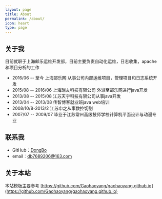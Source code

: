 ```yaml
---
layout: page
title: About
permalink: /about/
icon: heart
type: page
---
```


## 关于我

目前就职于上海邮乐运维开发部，目前主要负责自动化运维，日志收集，apache和项目分析的工作

* 2016/06 -- 至今    	上海邮乐网 从事公司内部运维项目，管理项目和日志系统开发
* 2015/08 -- 2016/06 	上海瑞友科技有限公司 外派至邮乐网进行java开发
* 2013/08 -- 2015/08 	江苏天宇科技有限公司从事java开发
* 2013/04 -- 2013/08 	传智博客就业班java web培训
* 2008/10/8-2013/2 		江苏申之从事数控切割
* 2007/07 -- 2009/07 	毕业于江苏常州高级技师学校计算机平面设计与动漫专业

## 联系我

* GitHub：[DongBo](https://github.com/dongbo0737)
* email：db7689206@163.com

## 关于本站

本站模板主要参考 [https://github.com/Gaohaoyang/gaohaoyang.github.io](https://github.com/Gaohaoyang/gaohaoyang.github.io)